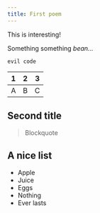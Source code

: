 ```yaml
---
title: First poem
---
```


This is interesting!

Something something _bean…_

```
evil code
```

| 1    |2    | 3   |
|------|-----|-----|
| A    | B   | C   |

## Second title

> Blockquote

## A nice list 

- Apple
- Juice
- Eggs
- Nothing
- Ever lasts